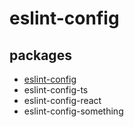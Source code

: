 # eslint-config

## packages

- [eslint-config](/packages/eslint-config)
- eslint-config-ts
- eslint-config-react
- eslint-config-something
